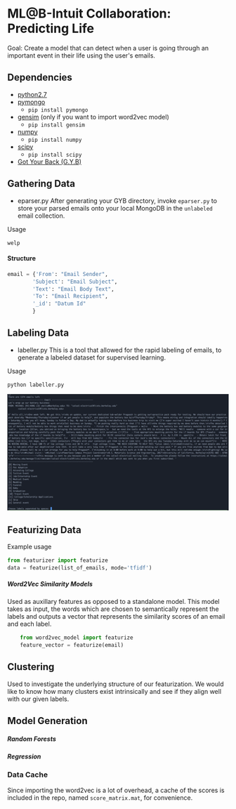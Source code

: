 # ML@B-Intuit Collaboration: Predicting Life
Goal: Create a model that can detect when a user is going through an important event in their life using the user's emails.

## Dependencies
* [python2.7][1]
* [pymongo][2]
    * `pip install pymongo`
* [gensim][3] (only if you want to import word2vec model)
    * `pip install gensim`
* [numpy][4]
    * `pip install numpy`
* [scipy][5]
    * `pip install scipy`
* [Got Your Back (G.Y.B)][6]


## Gathering Data
* eparser.py
After generating your GYB directory, invoke `eparser.py` to store your parsed emails onto your local MongoDB in the `unlabeled` email collection.

Usage
```
welp
```
#### Structure
```python
email = {'From': "Email Sender",
        'Subject': "Email Subject",
        'Text': "Email Body Text",
        'To': "Email Recipient",
        '_id': "Datum Id"
        }
```
## Labeling Data
* labeller.py
This is a tool that allowed for the rapid labeling of emails, to generate a labeled dataset for supervised learning.

Usage
```
python labeller.py
```
![alt text][labeller]
## Featurizing Data

Example usage
```python
from featurizer import featurize
data = featurize(list_of_emails, mode='tfidf')
```

##### Word2Vec Similarity Models
Used as auxillary features as opposed to a standalone model. This model takes as input, the words which are chosen to semantically represent the labels and outputs a vector that represents the similarity scores of an email and each label.

```python
    from word2vec_model import featurize
    feature_vector = featurize(email)
```

## Clustering
Used to investigate the underlying structure of our featurization. We would like to know how many clusters exist intrinsically and see if they align well with our given labels.

## Model Generation

##### Random Forests
##### Regression

### Data Cache
Since importing the word2vec is a lot of overhead, a cache of the scores is included in the repo, named `score_matrix.mat`, for convenience.  

[1]: https://www.python.org/downloads/release/python-2712/
[2]: https://api.mongodb.com/python/current/
[3]: https://radimrehurek.com/gensim/
[4]: http://www.numpy.org/
[5]: https://www.scipy.org/
[6]: https://github.com/jay0lee/got-your-back/wiki

[labeller]: https://github.com/rykard95/MLAB_Intuit/blob/master/imgs/Intuit_labeller_screenshot.png

